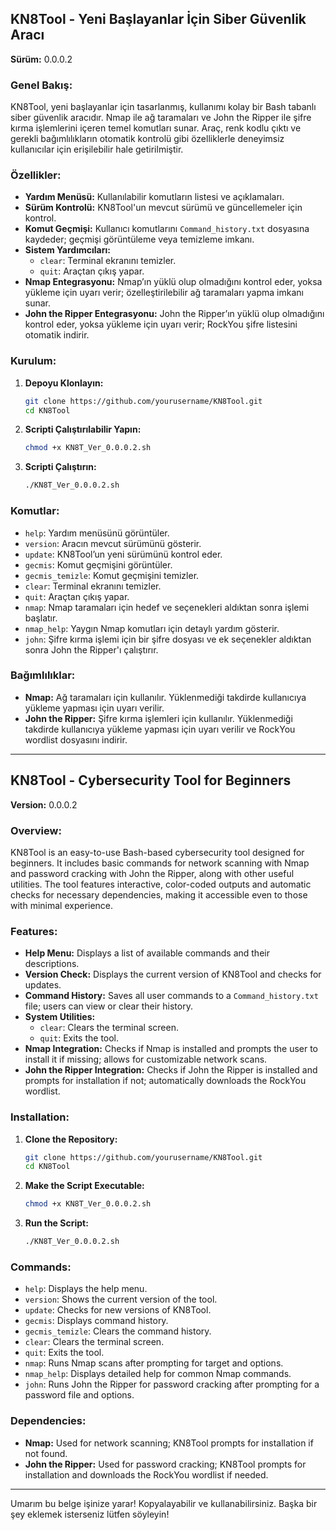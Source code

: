 

## KN8Tool - Yeni Başlayanlar İçin Siber Güvenlik Aracı
**Sürüm:** 0.0.0.2

### Genel Bakış:
KN8Tool, yeni başlayanlar için tasarlanmış, kullanımı kolay bir Bash tabanlı siber güvenlik aracıdır. Nmap ile ağ taramaları ve John the Ripper ile şifre kırma işlemlerini içeren temel komutları sunar. Araç, renk kodlu çıktı ve gerekli bağımlılıkların otomatik kontrolü gibi özelliklerle deneyimsiz kullanıcılar için erişilebilir hale getirilmiştir.

### Özellikler:
- **Yardım Menüsü:** Kullanılabilir komutların listesi ve açıklamaları.
- **Sürüm Kontrolü:** KN8Tool'un mevcut sürümü ve güncellemeler için kontrol.
- **Komut Geçmişi:** Kullanıcı komutlarını `Command_history.txt` dosyasına kaydeder; geçmişi görüntüleme veya temizleme imkanı.
- **Sistem Yardımcıları:** 
  - `clear`: Terminal ekranını temizler.
  - `quit`: Araçtan çıkış yapar.
- **Nmap Entegrasyonu:** Nmap’ın yüklü olup olmadığını kontrol eder, yoksa yükleme için uyarı verir; özelleştirilebilir ağ taramaları yapma imkanı sunar.
- **John the Ripper Entegrasyonu:** John the Ripper’ın yüklü olup olmadığını kontrol eder, yoksa yükleme için uyarı verir; RockYou şifre listesini otomatik indirir.

### Kurulum:
1. **Depoyu Klonlayın:**
   ```bash
   git clone https://github.com/yourusername/KN8Tool.git
   cd KN8Tool
   ```

2. **Scripti Çalıştırılabilir Yapın:**
   ```bash
   chmod +x KN8T_Ver_0.0.0.2.sh
   ```

3. **Scripti Çalıştırın:**
   ```bash
   ./KN8T_Ver_0.0.0.2.sh
   ```

### Komutlar:
- `help`: Yardım menüsünü görüntüler.
- `version`: Aracın mevcut sürümünü gösterir.
- `update`: KN8Tool’un yeni sürümünü kontrol eder.
- `gecmis`: Komut geçmişini görüntüler.
- `gecmis_temizle`: Komut geçmişini temizler.
- `clear`: Terminal ekranını temizler.
- `quit`: Araçtan çıkış yapar.
- `nmap`: Nmap taramaları için hedef ve seçenekleri aldıktan sonra işlemi başlatır.
- `nmap_help`: Yaygın Nmap komutları için detaylı yardım gösterir.
- `john`: Şifre kırma işlemi için bir şifre dosyası ve ek seçenekler aldıktan sonra John the Ripper'ı çalıştırır.

### Bağımlılıklar:
- **Nmap:** Ağ taramaları için kullanılır. Yüklenmediği takdirde kullanıcıya yükleme yapması için uyarı verilir.
- **John the Ripper:** Şifre kırma işlemleri için kullanılır. Yüklenmediği takdirde kullanıcıya yükleme yapması için uyarı verilir ve RockYou wordlist dosyasını indirir.

---

## KN8Tool - Cybersecurity Tool for Beginners
**Version:** 0.0.0.2

### Overview:
KN8Tool is an easy-to-use Bash-based cybersecurity tool designed for beginners. It includes basic commands for network scanning with Nmap and password cracking with John the Ripper, along with other useful utilities. The tool features interactive, color-coded outputs and automatic checks for necessary dependencies, making it accessible even to those with minimal experience.

### Features:
- **Help Menu:** Displays a list of available commands and their descriptions.
- **Version Check:** Displays the current version of KN8Tool and checks for updates.
- **Command History:** Saves all user commands to a `Command_history.txt` file; users can view or clear their history.
- **System Utilities:** 
  - `clear`: Clears the terminal screen.
  - `quit`: Exits the tool.
- **Nmap Integration:** Checks if Nmap is installed and prompts the user to install it if missing; allows for customizable network scans.
- **John the Ripper Integration:** Checks if John the Ripper is installed and prompts for installation if not; automatically downloads the RockYou wordlist.

### Installation:
1. **Clone the Repository:**
   ```bash
   git clone https://github.com/yourusername/KN8Tool.git
   cd KN8Tool
   ```

2. **Make the Script Executable:**
   ```bash
   chmod +x KN8T_Ver_0.0.0.2.sh
   ```

3. **Run the Script:**
   ```bash
   ./KN8T_Ver_0.0.0.2.sh
   ```

### Commands:
- `help`: Displays the help menu.
- `version`: Shows the current version of the tool.
- `update`: Checks for new versions of KN8Tool.
- `gecmis`: Displays command history.
- `gecmis_temizle`: Clears the command history.
- `clear`: Clears the terminal screen.
- `quit`: Exits the tool.
- `nmap`: Runs Nmap scans after prompting for target and options.
- `nmap_help`: Displays detailed help for common Nmap commands.
- `john`: Runs John the Ripper for password cracking after prompting for a password file and options.

### Dependencies:
- **Nmap:** Used for network scanning; KN8Tool prompts for installation if not found.
- **John the Ripper:** Used for password cracking; KN8Tool prompts for installation and downloads the RockYou wordlist if needed.

---

Umarım bu belge işinize yarar! Kopyalayabilir ve kullanabilirsiniz. Başka bir şey eklemek isterseniz lütfen söyleyin!